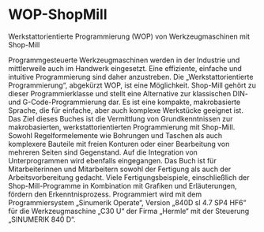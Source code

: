 # WOP-ShopMill
Werkstattorientierte Programmierung (WOP) von Werkzeugmaschinen mit Shop-Mill

Programmgesteuerte Werkzeugmaschinen werden in der Industrie und mittlerweile auch im Handwerk eingesetzt. Eine effiziente, einfache und intuitive Programmierung sind daher anzustreben. Die „Werkstattorientierte Programmierung“, abgekürzt WOP, ist eine Möglichkeit. Shop-Mill gehört zu dieser Programmierklasse und stellt eine Alternative zur klassischen DIN- und G-Code-Programmierung dar. Es ist eine kompakte, makrobasierte Sprache, die für einfache, aber auch komplexe Werkstücke geeignet ist.
Das Ziel dieses Buches ist die Vermittlung von Grundkenntnissen zur makrobasierten, werkstattorientierten Programmierung mit Shop-Mill. Sowohl Regelformelemente wie Bohrungen und Taschen als auch komplexere Bauteile mit freien Konturen oder einer Bearbeitung von mehreren Seiten sind Gegenstand. Auf die Integration von Unterprogrammen wird ebenfalls eingegangen.
Das Buch ist für Mitarbeiterinnen und Mitarbeitern sowohl der Fertigung als auch der Arbeitsvorbereitung gedacht.
Viele Fertigungsbeispiele, einschließlich der Shop-Mill-Programme in Kombination mit Grafiken und Erläuterungen, fördern den Erkenntnisprozess.
Programmiert wird mit dem Programmiersystem „Sinumerik Operate“, Version „840D sl 4.7 SP4 HF6“ für die Werkzeugmaschine „C30 U“ der Firma „Hermle“ mit der Steuerung „SINUMERIK 840 D“.
